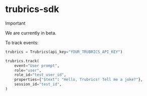 # trubrics-sdk

> [!IMPORTANT]  
> We are currently in beta.

To track events:

```python
trubrics = Trubrics(api_key="YOUR_TRUBRICS_API_KEY")

trubrics.track(
    event="User prompt",
    role="user",
    role_id="test_user_id",
    properties={"$text": "Hello, Trubrics! Tell me a joke?"},
    session_id="test_id",
)
```
